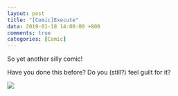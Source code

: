 ```yaml
---
layout: post
title: "[Comic]Execute"
data: 2019-01-18 14:00:00 +800
comments: true
categories: [Comic]
---
```


So yet another silly comic!

Have you done this before? Do you (still?) feel guilt for it? 

![](/MyBlog/images/mypaint-execute.png)
